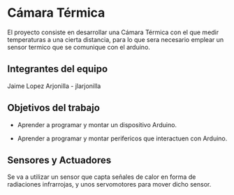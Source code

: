 # Cámara Térmica

El proyecto consiste en desarrollar una Cámara Térmica con el que medir temperaturas a una cierta distancia, para lo que sera necesario emplear un sensor termico que se comunique con el arduino.

## Integrantes del equipo

Jaime Lopez Arjonilla - jlarjonilla

## Objetivos del trabajo

- Aprender a programar y montar un dispositivo Arduino.

- Aprender a programar y montar perifericos que interactuen con Arduino.

## Sensores y Actuadores

Se va a utilizar un sensor que capta señales de calor en forma de radiaciones infrarrojas, y unos servomotores para mover dicho sensor.

